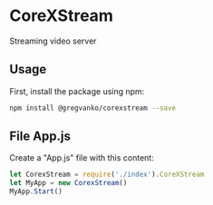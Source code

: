 # CoreXStream
Streaming video server

## Usage
First, install the package using npm:
```bash
npm install @gregvanko/corexstream --save
```

## File App.js
Create a "App.js" file with this content:
```js
let CorexStream = require('./index').CoreXStream
let MyApp = new CorexStream()
MyApp.Start()
```